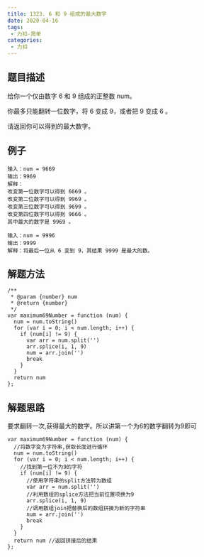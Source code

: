 ```yaml
---
title: 1323. 6 和 9 组成的最大数字
date: 2020-04-16
tags:
 - 力扣-简单
categories: 
 - 力扣
---
```

## 题目描述
给你一个仅由数字 6 和 9 组成的正整数 num。

你最多只能翻转一位数字，将 6 变成 9，或者把 9 变成 6 。

请返回你可以得到的最大数字。
## 例子
```
输入：num = 9669
输出：9969
解释：
改变第一位数字可以得到 6669 。
改变第二位数字可以得到 9969 。
改变第三位数字可以得到 9699 。
改变第四位数字可以得到 9666 。
其中最大的数字是 9969 。

```
```
输入：num = 9996
输出：9999
解释：将最后一位从 6 变到 9，其结果 9999 是最大的数。
```
## 解题方法

```
/**
 * @param {number} num
 * @return {number}
 */
var maximum69Number = function (num) {
  num = num.toString()
  for (var i = 0; i < num.length; i++) {
    if (num[i] != 9) {
      var arr = num.split('')
      arr.splice(i, 1, 9)
      num = arr.join('')
      break
    }
  }
  return num
};
```
## 解题思路
要求翻转一次,获得最大的数字。所以讲第一个为6的数字翻转为9即可

```
var maximum69Number = function (num) {
  //将数字变为字符串,获取长度进行循环
  num = num.toString()
  for (var i = 0; i < num.length; i++) {
    //找到第一位不为9的字符
    if (num[i] != 9) {
      //使用字符串的split方法转为数组
      var arr = num.split('')
      //利用数组的splice方法把当前位置项换为9
      arr.splice(i, 1, 9)
      //调用数组join把替换后的数组拼接为新的字符串
      num = arr.join('')
      break
    }
  }
  return num //返回拼接后的结果
};
```
